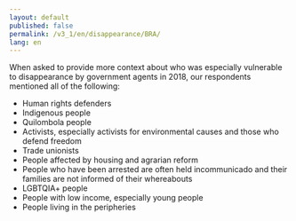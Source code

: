 ```yaml
---
layout: default
published: false
permalink: /v3_1/en/disappearance/BRA/
lang: en
---
```


When asked to provide more context about who was especially vulnerable to disappearance by government agents in 2018, our respondents mentioned all of the following:
-	Human rights defenders
-	Indigenous people
-	Quilombola people
-	Activists, especially activists for environmental causes and those who defend freedom
-	Trade unionists
-	People affected by housing and agrarian reform
-	People who have been arrested are often held incommunicado and their families are not informed of their whereabouts
-	LGBTQIA+ people
-	People with low income, especially young people
-	People living in the peripheries

